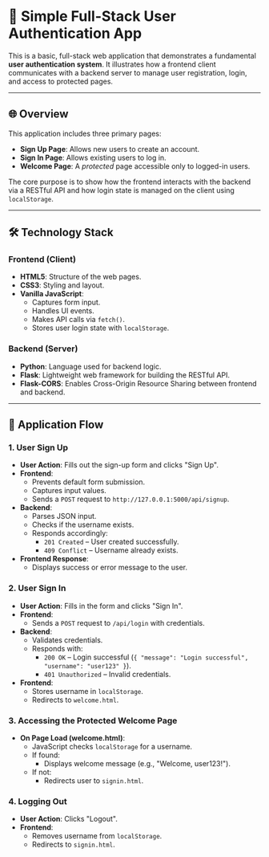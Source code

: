 # 🔐 Simple Full-Stack User Authentication App

This is a basic, full-stack web application that demonstrates a fundamental **user authentication system**. It illustrates how a frontend client communicates with a backend server to manage user registration, login, and access to protected pages.

---

## 🌐 Overview

This application includes three primary pages:

- **Sign Up Page**: Allows new users to create an account.
- **Sign In Page**: Allows existing users to log in.
- **Welcome Page**: A *protected* page accessible only to logged-in users.

The core purpose is to show how the frontend interacts with the backend via a RESTful API and how login state is managed on the client using `localStorage`.

---

## 🛠️ Technology Stack

### Frontend (Client)
- **HTML5**: Structure of the web pages.
- **CSS3**: Styling and layout.
- **Vanilla JavaScript**:
  - Captures form input.
  - Handles UI events.
  - Makes API calls via `fetch()`.
  - Stores user login state with `localStorage`.

### Backend (Server)
- **Python**: Language used for backend logic.
- **Flask**: Lightweight web framework for building the RESTful API.
- **Flask-CORS**: Enables Cross-Origin Resource Sharing between frontend and backend.

---

## 🔁 Application Flow

### 1. User Sign Up

- **User Action**: Fills out the sign-up form and clicks "Sign Up".
- **Frontend**: 
  - Prevents default form submission.
  - Captures input values.
  - Sends a `POST` request to `http://127.0.0.1:5000/api/signup`.
- **Backend**:
  - Parses JSON input.
  - Checks if the username exists.
  - Responds accordingly:
    - `201 Created` – User created successfully.
    - `409 Conflict` – Username already exists.
- **Frontend Response**:
  - Displays success or error message to the user.

### 2. User Sign In

- **User Action**: Fills in the form and clicks "Sign In".
- **Frontend**:
  - Sends a `POST` request to `/api/login` with credentials.
- **Backend**:
  - Validates credentials.
  - Responds with:
    - `200 OK` – Login successful (`{ "message": "Login successful", "username": "user123" }`).
    - `401 Unauthorized` – Invalid credentials.
- **Frontend**:
  - Stores username in `localStorage`.
  - Redirects to `welcome.html`.

### 3. Accessing the Protected Welcome Page

- **On Page Load (welcome.html)**:
  - JavaScript checks `localStorage` for a username.
  - If found:
    - Displays welcome message (e.g., "Welcome, user123!").
  - If not:
    - Redirects user to `signin.html`.

### 4. Logging Out

- **User Action**: Clicks "Logout".
- **Frontend**:
  - Removes username from `localStorage`.
  - Redirects to `signin.html`.

